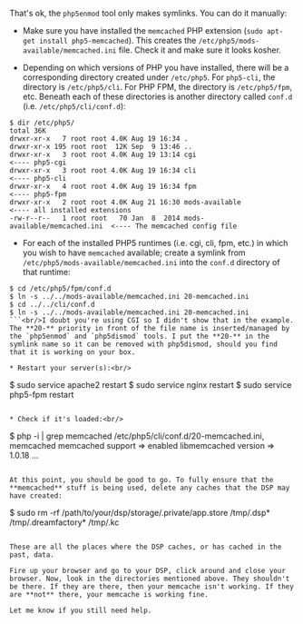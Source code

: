 That's ok, the `php5enmod` tool only makes symlinks. You can do it manually:

* Make sure you have installed the `memcached` PHP extension (`sudo apt-get install php5-memcached`). This creates the `/etc/php5/mods-available/memcached.ini` file. Check it and make sure it looks kosher.

* Depending on which versions of PHP you have installed, there will be a corresponding directory created under `/etc/php5`. For `php5-cli`, the directory is `/etc/php5/cli`. For PHP FPM, the directory is `/etc/php5/fpm`, etc. Beneath each of these directories is another directory called `conf.d` (i.e. `/etc/php5/cli/conf.d`):<br/>
```
$ dir /etc/php5/
total 36K
drwxr-xr-x   7 root root 4.0K Aug 19 16:34 .
drwxr-xr-x 195 root root  12K Sep  9 13:46 ..
drwxr-xr-x   3 root root 4.0K Aug 19 13:14 cgi                                        <---- php5-cgi
drwxr-xr-x   3 root root 4.0K Aug 19 16:34 cli                                         <---- php5-cli
drwxr-xr-x   4 root root 4.0K Aug 19 16:34 fpm                                       <---- php5-fpm
drwxr-xr-x   2 root root 4.0K Aug 21 16:30 mods-available                     <---- all installed extensions
-rw-r--r--   1 root root   70 Jan  8  2014 mods-available/memcached.ini  <---- The memcached config file
```

* For each of the installed PHP5 runtimes (i.e. cgi, cli, fpm, etc.) in which you wish to have `memcached` available; create a symlink from `/etc/php5/mods-available/memcached.ini` into the `conf.d` directory of that runtime:<br/>
```
$ cd /etc/php5/fpm/conf.d
$ ln -s ../../mods-available/memcached.ini 20-memcached.ini
$ cd ../../cli/conf.d
$ ln -s ../../mods-available/memcached.ini 20-memcached.ini
```<br/>I doubt you're using CGI so I didn't show that in the example. The **20-** priority in front of the file name is inserted/managed by the `php5enmod` and `php5dismod` tools. I put the **20-** in the symlink name so it can be removed with php5dismod, should you find that it is working on your box.

* Restart your server(s):<br/>
```
$ sudo service apache2 restart
$ sudo service nginx restart
$ sudo service php5-fpm restart
```<br/>Obviously, don't restart a server you're not running. You'll get an error.

* Check if it's loaded:<br/>
```
$ php -i | grep memcached
/etc/php5/cli/conf.d/20-memcached.ini,
memcached
memcached support => enabled
libmemcached version => 1.0.18
...
```

At this point, you should be good to go. To fully ensure that the **memcached** stuff is being used, delete any caches that the DSP may have created:

```
$ sudo rm -rf /path/to/your/dsp/storage/.private/app.store /tmp/.dsp* /tmp/.dreamfactory* /tmp/.kc
```

These are all the places where the DSP caches, or has cached in the past, data.

Fire up your browser and go to your DSP, click around and close your browser. Now, look in the directories mentioned above. They shouldn't be there. If they are there, then your memcache isn't working. If they are **not** there, your memcache is working fine.

Let me know if you still need help.